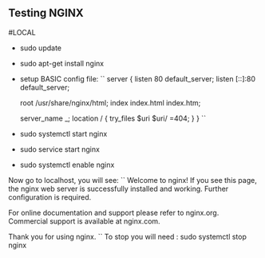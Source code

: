 ## Testing NGINX
#LOCAL
* sudo update
* sudo apt-get install nginx
* setup BASIC config file:
``
server {
    listen 80 default_server;
    listen [::]:80 default_server;
    
    root /usr/share/nginx/html;
    index index.html index.htm;

    server_name _;
    location / {
        try_files $uri $uri/ =404;
    }
}
``
* sudo systemctl start nginx
* sudo service start nginx
* sudo systemctl enable nginx

Now go to localhost, you will see:
``
Welcome to nginx!
If you see this page, the nginx web server is successfully installed and working. Further configuration is required.

For online documentation and support please refer to nginx.org.
Commercial support is available at nginx.com.

Thank you for using nginx.
``
To stop you will need : 
sudo systemctl stop nginx
